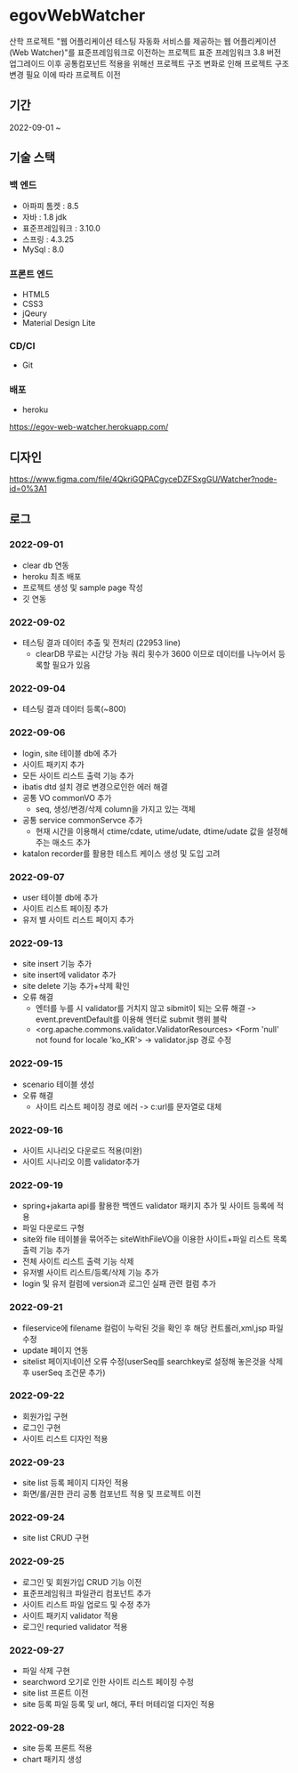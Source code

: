 # egovWebWatcher
산학 프로젝트 "웹 어플리케이션 테스팅 자동화 서비스를 제공하는 웹 어플리케이션(Web Watcher)"를 표준프레임워크로 이전하는 프로젝트
표준 프레임워크 3.8 버전 업그레이드 이후 공통컴포넌트 적용을 위해선 프로젝트 구조 변화로 인해 프로젝트 구조 변경 필요
이에 따라 프로젝트 이전 

## 기간

2022-09-01 ~


## 기술 스택

### 백 엔드
- 아파피 톰켓 : 8.5
- 자바 : 1.8 jdk
- 표준프레임워크 : 3.10.0
- 스프링 : 4.3.25
- MySql : 8.0

### 프론트 엔드
- HTML5
- CSS3
- jQeury
- Material Design Lite

### CD/CI
- Git

### 배포

- heroku

https://egov-web-watcher.herokuapp.com/

## 디자인
https://www.figma.com/file/4QkriGQPACgyceDZFSxgGU/Watcher?node-id=0%3A1

## 로그

### 2022-09-01 
- clear db 연동
- heroku 최초 배포
- 프로젝트 생성 및 sample page 작성
- 깃 연동

### 2022-09-02
- 테스팅 결과 데이터 추출 및 전처리 (22953 line)
  * clearDB 무료는 시간당 가능 쿼리 횟수가 3600 이므로 데이터를 나누어서 등록할 필요가 있음 
  
### 2022-09-04
- 테스팅 결과 데이터 등록(~800)

### 2022-09-06
- login, site 테이블 db에 추가
- 사이트 패키지 추가
- 모든 사이트 리스트 출력 기능 추가
- ibatis dtd 설치 경로 변경으로인한 에러 해결
- 공통 VO commonVO 추가
  * seq, 생성/변경/삭제 column을 가지고 있는 객체
- 공통 service commonServce 추가
  * 현재 시간을 이용해서 ctime/cdate, utime/udate, dtime/udate 값을 설정해주는 매소드 추가
- katalon recorder를 활용한 테스트 케이스 생성 및 도입 고려

### 2022-09-07
- user 테이블 db에 추가
- 사이트 리스트 페이징 추가
- 유저 별 사이트 리스트 페이지 추가

### 2022-09-13
- site insert 기능 추가
- site insert에 validator 추가
- site delete 기능 추가+삭제 확인
- 오류 해결
  * 엔터를 누를 시 validator를 거치지 않고 sibmit이 되는 오류 해결 -> event.preventDefault를 이용해 엔터로 submit 행위 블락
  * <Warning> <org.apache.commons.validator.ValidatorResources> <BEA-000000> <Form 'null' not found for locale 'ko_KR'> -> validator.jsp 경로 수정
  
### 2022-09-15
 - scenario 테이블 생성
 - 오류 해결
   * 사이트 리스트 페이징 경로 에러 -> c:url를 문자열로 대체
 ### 2022-09-16
 - 사이트 시나리오 다운로드 적용(미완)
 - 사이트 시나리오 이름 validator추가
 
 ### 2022-09-19
 - spring+jakarta api를 활용한 백엔드 validator 패키지 추가 및 사이트 등록에 적용
 - 파일 다운로드 구형
 - site와 file 테이블을 묶어주는 siteWithFileVO을 이용한 사이트+파일 리스트 목록 출력 기능 추가
 - 전체 사이트 리스트 출력 기능 삭제
 - 유저별 사이트 리스트/등록/삭제 기능 추가
 - login 및 유저 컬럼에 version과 로그인 실패 관련 컬럼 추가
 
  ### 2022-09-21
 - fileservice에 filename 컬럼이 누락된 것을 확인 후 해당 컨트롤러,xml,jsp 파일 수정
 - update 페이지 연동
 - sitelist 페이지네이션 오류 수정(userSeq를 searchkey로 설정해 놓은것을 삭제 후 userSeq 조건문 추가)
 
 ### 2022-09-22
  - 회원가입 구현
  - 로그인 구현
  - 사이트 리스트 디자인 적용

 ### 2022-09-23
  - site list 등록 페이지 디자인 적용
  - 화면/롤/권한 관리 공통 컴포넌트 적용 및 프로젝트 이전
  
 ### 2022-09-24
  - site list CRUD 구현
 
 ### 2022-09-25
  - 로그인 및 회원가입 CRUD 기능 이전
  - 표준프레임워크 파일관리 컴포넌트 추가
  - 사이트 리스트 파일 업로드 및 수정 추가
  - 사이트 패키지 validator 적용
  - 로그인 requried validator 적용
  
 ### 2022-09-27
  - 파일 삭제 구현
  - searchword 오기로 인한 사이트 리스트 페이징 수정
  - site list 프론트 이전
  - site 등록 파일 등록 및 url, 해더, 푸터 머테리얼 디자인 적용
  
 ### 2022-09-28
  - site 등록 프론트 적용
  - chart 패키지 생성
